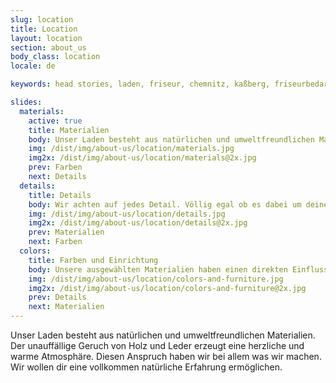```yaml
---
slug: location
title: Location
layout: location
section: about_us
body_class: location
locale: de

keywords: head stories, laden, friseur, chemnitz, kaßberg, friseurbedarf, beratung, erfolg

slides:
  materials:
    active: true
    title: Materialien
    body: Unser Laden besteht aus natürlichen und umweltfreundlichen Materialien. Der unauffällige Geruch von Holz und Leder erzeugt eine herzliche und warme Atmosphäre. Diesen Anspruch haben wir bei allem was wir machen. Wir wollen dir eine vollkommen natürliche Erfahrung ermöglichen.
    img: /dist/img/about-us/location/materials.jpg
    img2x: /dist/img/about-us/location/materials@2x.jpg
    prev: Farben
    next: Details
  details:
    title: Details
    body: Wir achten auf jedes Detail. Völlig egal ob es dabei um deine Frisur oder individuell handgearbeitete Akzente in unserem Laden geht. Du wirst Feinheiten entdecken die Du sonst nirgends sehen kannst. Unser Geländer, die Gaderobe und wundervolle Dekoration aus Holz stammen von einem regionalen Tischler.
    img: /dist/img/about-us/location/details.jpg
    img2x: /dist/img/about-us/location/details@2x.jpg
    prev: Materialien
    next: Farben
  colors:
    title: Farben und Einrichtung
    body: Unsere ausgewählten Materialien haben einen direkten Einfluss auf die Farben und Einrichtung des Ladens. head stories unauffälliges und minimalistisches Interieur verdeutlicht unseren Anspruch alles auf seine essenziellen Bestandteile zu reduzieren. Du wirst unsere einzigartige und warme Atmosphäre lieben.
    img: /dist/img/about-us/location/colors-and-furniture.jpg
    img2x: /dist/img/about-us/location/colors-and-furniture@2x.jpg
    prev: Details
    next: Materialien
---
```


Unser Laden besteht aus natürlichen und umweltfreundlichen Materialien. Der unauffällige Geruch von Holz und Leder erzeugt eine herzliche und warme Atmosphäre. Diesen Anspruch haben wir bei allem was wir machen. Wir wollen dir eine vollkommen natürliche Erfahrung ermöglichen.
